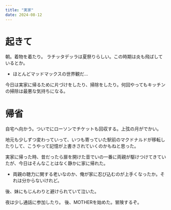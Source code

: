 ```yaml
---
title: "実家"
date: 2024-08-12
---
```



# 起きて
朝。着物を着たり。
ラチッタデッラは夏祭りらしい。この時期は炎も飛ばしているとか。
- ほとんどマッドマックスの世界観だ...


今日は実家に帰るために片づけをしたり、掃除をしたり。何回やってもキッチンの掃除は最悪な気持ちになる。

# 帰省
自宅へ向かう。ついでにローソンでチケットも回収する。上弦の月がでかい。

地元も少しずつ変わっていって、いつも寄っていた駅前のマクドナルドが移転したりして、こうやって記憶が上書きされていくのかもねと思った。

実家に帰った時、昔だったら扉を開けた音でいの一番に両親が駆けつけてきていたが、今日はそんなことはなく静かに家に帰れた。
- 両親の聴力に関する老いなのか、俺が家に忍び込むのが上手くなったか。それは分からないけれど。

後、妹にもじんわりと避けられていて泣いた。

夜は少し通話に参加したり。
後、MOTHERを始めた。冒険するぞ。